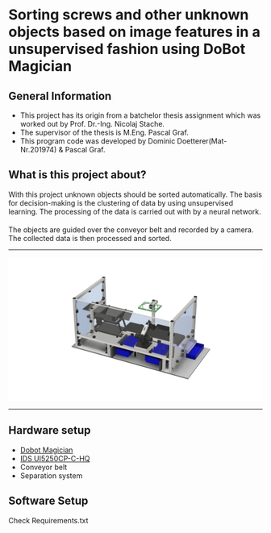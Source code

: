 # Sorting screws and other unknown objects based on image features in a unsupervised fashion using DoBot Magician

## General Information
- This project has its origin  from a batchelor thesis assignment which was worked out by Prof. Dr.-Ing. Nicolaj Stache.
- The supervisor of the thesis is M.Eng. Pascal Graf.
- This program code was developed by Dominic Doetterer(Mat-Nr.201974) & Pascal Graf.


## What is this project about?
With this project unknown objects should be sorted automatically. The basis for decision-making is the clustering of data by using unsupervised learning.
The processing of the data is carried out with by a neural network.
####
The objects are guided over the conveyor belt and recorded by a camera. The collected data is then processed and sorted.
***
![Aufbau_Gesamt_2Persp.png](Attatchemnts%2FAufbau_Gesamt_2Persp.png)
***

## Hardware setup
- [Dobot Magician](https://variobotic.de/robotik-in-schulen/dobot-magician/?gclid=CjwKCAiAheacBhB8EiwAItVO2ztoIaly9RQJX57fD7foqoCuqpkj6LrmyVUgsiuRwS3cxY4sgQdq7xoC_78QAvD_BwE)
- [IDS UI5250CP-C-HQ](https://de.ids-imaging.com/download-details/AB00341.html)
- Conveyor belt
- Separation system

## Software Setup
Check Requirements.txt


